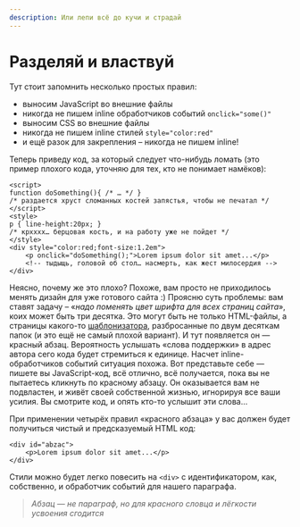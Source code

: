 ```yaml
---
description: Или лепи всё до кучи и страдай
---
```


# Разделяй и властвуй

Тут стоит запомнить несколько простых правил:

* выносим JavaScript во внешние файлы
* никогда не пишем inline обработчиков событий `onclick="some()"`
* выносим CSS во внешние файлы
* никогда не пишем inline стилей `style="color:red"`
* и ещё разок для закрепления – никогда не пишем inline!

Теперь приведу код, за который следует что-нибудь ломать (это пример плохого кода, уточняю для тех, кто не понимает намёков):

```markup
<script>
function doSomething(){ /* … */ }
/* раздается хруст сломанных костей запястья, чтобы не печатал */
</script>
<style>
p { line-height:20px; }
/* крхххх… берцовая кость, и на работу уже не пойдет */
</style>
<div style="color:red;font-size:1.2em">
    <p onclick="doSomething();">Lorem ipsum dolor sit amet...</p>
    <!-- тыдыщь, головой об стол… насмерть, как жест милосердия -->
</div>
```

Неясно, почему же это плохо? Похоже, вам просто не приходилось менять дизайн для уже готового сайта :) Проясню суть проблемы: вам ставят задачу – «_надо поменять цвет шрифта для всех страниц сайта_», коих может быть три десятка. Это могут быть не только HTML-файлы, а страницы какого-то [шаблонизатора](https://ru.wikipedia.org/wiki/%D0%A8%D0%B0%D0%B1%D0%BB%D0%BE%D0%BD%D0%B8%D0%B7%D0%B0%D1%82%D0%BE%D1%80), разбросанные по двум десяткам папок (и это ещё не самый плохой вариант). И тут появляется он — красный абзац. Вероятность услышать «слова поддержки» в адрес автора сего кода будет стремиться к единице. Насчет inline-обработчиков событий ситуация похожа. Вот представьте себе — пишете вы JavaScript-код, всё отлично, всё получается, пока вы не пытаетесь кликнуть по красному абзацу. Он оказывается вам не подвластен, и живёт своей собственной жизнью, игнорируя все ваши усилия. Вы смотрите код, и опять кто-то услышит эти слова...

При применении четырёх правил «красного абзаца» у вас должен будет получиться чистый и предсказуемый HTML код:

```markup
<div id="abzac">
    <p>Lorem ipsum dolor sit amet...</p>
</div>
```

Стили можно будет легко повесить на `<div>` с идентификатором, как, собственно, и обработчик событий для нашего параграфа.

> _Абзац — не параграф, но для красного словца и лёгкости усвоения сгодится_
